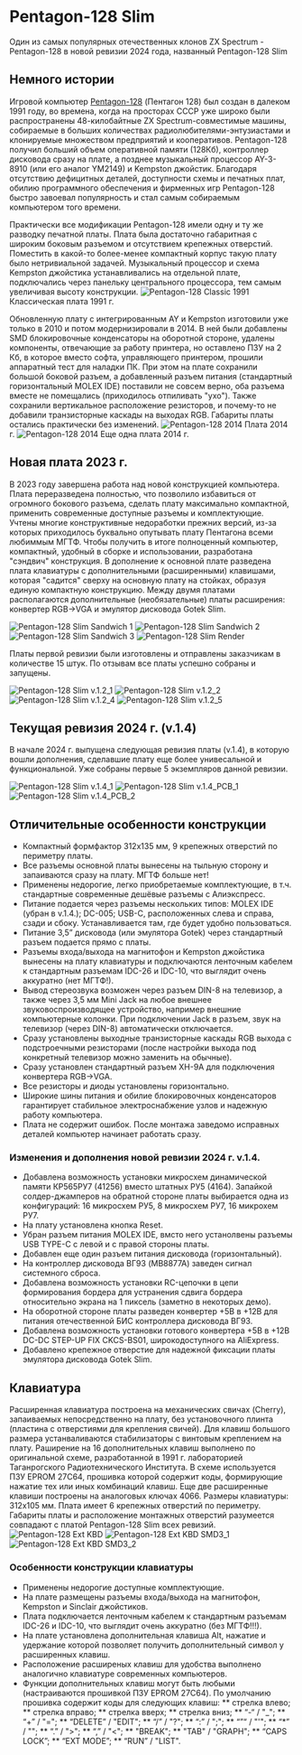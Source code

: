 # Pentagon-128 Slim
Один из самых популярных отечественных клонов ZX Spectrum - Pentagon-128 в новой ревизии 2024 года, названный Pentagon-128 Slim

## Немного истории
Игровой компьютер [Pentagon-128](https://ru.wikipedia.org/wiki/%D0%9F%D0%B5%D0%BD%D1%82%D0%B0%D0%B3%D0%BE%D0%BD_(%D0%BA%D0%BE%D0%BC%D0%BF%D1%8C%D1%8E%D1%82%D0%B5%D1%80)) (Пентагон 128) был создан в далеком 1991 году, во времена, когда на просторах СССР уже широко были распространены 48-килобайтные ZX Spectrum-совместимые машины, собираемые в больших количествах радиолюбителями-энтузиастами и клонируемые множеством предприятий и кооперативов. Pentagon-128 получил больший объем оперативной памяти (128Кб), контроллер дисковода сразу на плате, а позднее музыкальный процессор AY-3-8910 (или его аналог YM2149) и Kempston джойстик. Благодаря отсутствию дефицитных деталей, доступности схемы и печатных плат, обилию программного обеспечения и фирменных игр Pentagon-128 быстро завоевал популярность и стал самым собираемым компьютером того времени.

Практически все модификации Pentagon-128 имели одну и ту же разводку печатной платы. Плата была достаточно габаритная с широким боковым разъемом и отсутствием крепежных отверстий. Поместить в какой-то более-менее компактный корпус такую плату было нетривиальной задачей. Музыкальный процессор и схема Kempston джойстика устанавливались на отдельной плате, подключались через панельку центрального процессора, тем самым увеличивая высоту конструкции.
![Pentagon-128 Classic 1991](images/Pentagon-128_1991.jpg)
Классическая плата 1991 г.

Обновленную плату с интегрированным AY и Kempston изготовили уже только в 2010 и потом модернизировали в 2014. В ней были добавлены SMD блокировочные конденсаторы на оборотной стороне, удалены компоненты, отвечающие за работу принтера, но оставлено ПЗУ на 2 Кб, в которое вместо софта, управляющего принтером, прошили аппаратный тест для наладки ПК. При этом на плате сохранили большой боковой разъем, а добавленный разъем питания (стандартный горизонтальный MOLEX IDE) поставили не совсем верно, оба разъема вместе не помещались (приходилось отпиливать "ухо"). Также сохранили вертикальное расположение резисторов, и почему-то не добавили транзисторные каскады на выходах RGB. Габариты платы остались практически без изменений.
![Pentagon-128 2014](images/Pentagon-128_2014.jpg)
Плата 2014 г.
![Pentagon-128 2014](images/Pentagon-128_2014n.jpeg)
Еще одна плата 2014 г.

## Новая плата 2023 г.
В 2023 году завершена работа над новой конструкцией компьютера. Плата переразведена полностью, что позволило избавиться от огромного бокового разъема, сделать плату максимально компактной, применить современные доступные разъемы и комплектующие. Учтены многие конструктивные недоработки прежних версий, из-за которых приходилось буквально опутывать плату Пентагона всеми любиммым МГТФ.
Чтобы получить в итоге полноценный компьютер, компактный, удобный в сборке и использовании, разработана "сэндвич" конструкция. В дополнение к основной плате разведена плата клавиатуры с дополнительными (расширенными) клавишами, которая "садится" сверху на основную плату на стойках, образуя единую компактную конструкцию. Между двумя платами располагаются дополнительные (необязательные) платы расширения: конвертер RGB->VGA и эмулятор дисковода Gotek Slim.

![Pentagon-128 Slim Sandwich 1](images/Pentagon-128_2024_v.1.4_PCB_5.JPG)
![Pentagon-128 Slim Sandwich 2](images/Pentagon-128_2024_v.1.4_PCB_6.JPG)
![Pentagon-128 Slim Sandwich 3](images/Pentagon-128_2024_v.1.4_PCB_3.JPG)
![Pentagon-128 Slim Render](images/Pentagon-128_2023_v.1.2_Render_1.JPG)

Платы первой ревизии были изготовлены и отправлены заказчикам в количестве 15 штук. По отзывам все платы успешно собраны и запущены.

![Pentagon-128 Slim v.1.2_1](images/Pentagon-128_2023_v.1.2_1.JPG)
![Pentagon-128 Slim v.1.2_2](images/Pentagon-128_2023_v.1.2_2.JPG)
![Pentagon-128 Slim v.1.2_4](images/Pentagon-128_2023_v.1.2_3.JPG)
![Pentagon-128 Slim v.1.2_5](images/Pentagon-128_2023_v.1.2_4.JPG)

## Текущая ревизия 2024 г. (v.1.4)
В начале 2024 г. выпущена следующая ревизия платы (v.1.4), в которую вошли дополнения, сделавшие плату еще более унивесальной и функциональной. Уже собраны первые 5 экземпляров данной ревизии.

![Pentagon-128 Slim v.1.4_1](images/Pentagon-128_2024_v.1.4_1.JPG)
![Pentagon-128 Slim v.1.4_PCB_1](images/Pentagon-128_2024_v.1.4_PCB_1.JPG)
![Pentagon-128 Slim v.1.4_PCB_2](images/Pentagon-128_2024_v.1.4_PCB_2.JPG)

## Отличительные особенности конструкции
* Компактный формфактор 312x135 мм, 9 крепежных отверстий по периметру платы.
* Все разъемы основной платы вынесены на тыльную сторону и запаиваются сразу на плату. МГТФ больше нет!
* Применены недорогие, легко приобретаемые комплектующие, в т.ч. стандартные современные дешёвые разъемы с Алиэкспресс.
* Питание подается через разъемы нескольких типов: MOLEX IDE (убран в v.1.4.); DC-005; USB-C, расположенных слева и справа, сзади и сбоку. Устанавливается там, где будет удобно пользоваться.
* Питание 3,5” дисковода (или эмулятора Gotek) через стандартный разъем подается прямо с платы.
* Разъемы входа/выхода на магнитофон и Kempston джойстика вынесены на плату клавиатуры и подключаются ленточным кабелем к стандартным разъемам IDC-26 и IDC-10, что выглядит очень аккуратно (нет МГТФ!).
* Вывод стереозвука возможен через разъем DIN-8 на телевизор, а также через 3,5 мм Mini Jack на любое внешнее звуковоспроизводящее устройство, например внешние компьютерные колонки. При подключении Jack в разъем, звук на телевизор (через DIN-8) автоматически отключается.
* Сразу установлены выходные транзисторные каскады RGB выхода с подстроечными резисторами (после настройки выхода под конкретный телевизор можно заменить на обычные).
* Сразу установлен стандартный разъем XH-9A для подключения конвертера RGB->VGA.
* Все резисторы и диоды установлены горизонтально.
* Широкие шины питания и обилие блокировочных конденсаторов гарантирует стабильное электроснабжение узлов и надежную работу компьютера.
* Плата не содержит ошибок. После монтажа заведомо исправных деталей компьютер начинает работать сразу.

### Изменения и дополнения новой ревизии 2024 г. v.1.4.
* Добавлена возможность установки микросхем динамической памяти КР565РУ7 (41256) вместо штатных РУ5 (4164). Запайкой солдер-джамперов на обратной стороне платы выбирается одна из конфигураций: 16 микросхем РУ5, 8 микросхем РУ7, 16 микрохем РУ7.
* На плату установлена кнопка Reset.
* Убран разъем питания MOLEX IDE, вмсто него устанолвены разъемы USB TYPE-C с левой и с правой стороны платы.
* Добавлен еще один разъем питания дисковода (горизонтальный).
* На контроллер дисковода ВГ93 (MB8877A) заведен сигнал системного сброса.
* Добавлена возможность установки RC-цепочки в цепи формирования бордера для устранения сдвига бордера относительно экрана на 1 пиксель (заметно в некоторых демо).
* На оборотной стороне платы разведен конвертер +5В в +12В для питания отечественной БИС контроллера дисковода ВГ93.
* Добавлена возможность установки готового конвертера +5В в +12В DC-DC STEP-UP FIX CKCS-BS01, широкодоступного на AliExpress.
* Добавлено крепежное отверстие для надежной фиксации платы эмулятора дисковода Gotek Slim.

## Клавиатура
Расширенная клавиатура построена на механических свичах (Cherry), запаиваемых непосредственно на плату, без установочного плинта (пластина с отверстиями для крепления свичей). 
Для клавиш большого размера устанваливаются стабилизаторы с винтовым креплением на плату.
Раширение на 16 дополнительных клавиш выполнено по оригинальной схеме, разработанной в 1991 г. лабораторией Таганрогского Радиотехнического Института. В схеме используется ПЗУ EPROM 27С64, прошивка которой содержит коды, формирующие нажатие тех или иных комбинаций клавиш.
Еще две расширенные клавиши построены на аналоговых ключах 4066.
Размеры клавиатуры: 312x105 мм. Плата имеет 6 крепежных отверстий по периметру.
Габариты платы и расположение монтажных отверстий разумеется совпадают с платой Pentagon-128 Slim всех ревизий.
![Pentagon-128 Ext KBD](images/Pentagon-128_KBD_1.JPG)
![Pentagon-128 Ext KBD SMD3_1](images/Pentagon-128_KBD_SMD3_1.JPG)
![Pentagon-128 Ext KBD SMD3_2](images/Pentagon-128_KBD_SMD3_2.JPG)

### Особенности конструкции клавиатуры
* Применены недорогие доступные комплектующие.
* На плате размещены разъемы входа/выхода на магнитофон, Kempston и Sinclair джойстиков.
* Плата подключается ленточным кабелем к стандартным разъемам IDC-26 и IDC-10, что выглядит очень аккуратно (без МГТФ!!!).
* На плате установлена дополнительная клавиша Alt, нажатие и удержание которой позволяет получить дополнительный символ у расширенных клавиш.
* Расположение расширеных клавиш для удобства выполнено аналогично клавиатуре современных компьютеров.
* Функции дополнительных клавиш могут быть любыми (настраиваются прошивкой ПЗУ EPROM 27C64). По умолчанию прошивка содержит коды для следующих клавиш:
** стрелка влево;
** стрелка вправо;
** стрелка вверх;
** стрелка вниз;
** “-“ / "_";
** “+” / "=";
** “DELETE” / "EDIT";
** “/” / "?";
** “:” / ";";
** “”“ / "'";
** “*” / "\";
** “.” / ">";
** “,” / "<";
** "BREAK";
** "TAB" / "GRAPH";
** “CAPS LOCK”;
** “EXT MODE”;
** “RUN” / "LIST".

